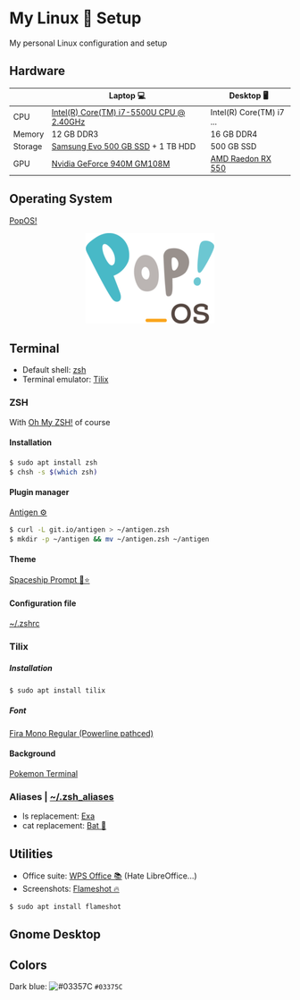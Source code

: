# My Linux 🐧 Setup 
My personal Linux configuration and setup

## Hardware
||Laptop 💻|Desktop 🖥️|
|-|-|-|
|CPU|[Intel(R) Core(TM) i7-5500U CPU @ 2.40GHz](https://www.intel.com/content/www/us/en/products/processors/core/i7-processors/i7-5500u.html)|Intel(R) Core(TM) i7 ...|
|Memory|12 GB DDR3|16 GB DDR4|
|Storage|[Samsung Evo 500 GB SSD](https://www.samsung.com/us/computing/memory-storage/solid-state-drives/ssd-860-evo-2-5--sata-iii-500gb-mz-76e500b-am/) + 1 TB HDD|500 GB SSD|
|GPU|[Nvidia GeForce 940M GM108M](https://www.geforce.com/hardware/notebook-gpus/geforce-940m)|[AMD Raedon RX 550](https://www.amd.com/en/products/graphics/radeon-rx-550)|


## Operating System
[PopOS!](https://system76.com/pop)  
<p align="center">
  <img src="images/pop_os.png">
</p>

## Terminal
- Default shell: [zsh](https://github.com/zsh-users/zsh)
- Terminal emulator: [Tilix](https://gnunn1.github.io/tilix-web)

### ZSH
With [Oh My ZSH!](https://ohmyz.sh/) of course  

#### Installation
```bash
$ sudo apt install zsh
$ chsh -s $(which zsh)
```

#### Plugin manager
[Antigen ⚙️](https://github.com/zsh-users/antigen)
```bash
$ curl -L git.io/antigen > ~/antigen.zsh
$ mkdir -p ~/antigen && mv ~/antigen.zsh ~/antigen
```
#### Theme
[Spaceship Prompt 🚀⭐](https://github.com/denysdovhan/spaceship-prompt)

#### Configuration file
[~/.zshrc](https://github.com/sebastiandg7/my-linux-setup/blob/master/.zshrc)

### Tilix  
##### Installation  
```bash
$ sudo apt install tilix
```
##### Font
[Fira Mono Regular (Powerline pathced)](https://github.com/sebastiandg7/fonts/tree/master/FiraMono)
#### Background
[Pokemon Terminal](https://github.com/LazoCoder/Pokemon-Terminal)

### Aliases | [~/.zsh_aliases](https://github.com/sebastiandg7/dotfiles/blob/master/.zsh_aliases)
- ls replacement: [Exa](https://the.exa.website)
- cat replacement: [Bat 🦇](https://github.com/sharkdp/bat)

## Utilities
- Office suite: [WPS Office 📚](http://wps-community.org) (Hate LibreOffice...)
- Screenshots: [Flameshot 🔥](https://flameshot.js.org)
```bash
$ sudo apt install flameshot
```
## Gnome Desktop
## Colors
Dark blue: ![#03357C](https://placehold.it/15/03357C/000000?text=+) `#03375C`

